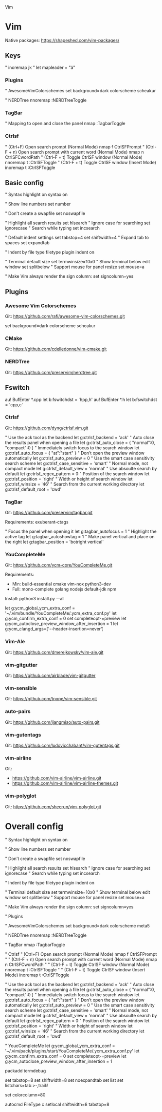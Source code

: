 Vim

# Vim

Native packages: https://shapeshed.com/vim-packages/

## Keys

" inoremap jk <ESC>
" let mapleader = "ä"

### Plugins

" AwesomeVimColorschemes
set background=dark
colorscheme scheakur

" NERDTree
nnoremap <C-t> :NERDTreeToggle<CR>

### TagBar

" Mapping to open and close the panel
nmap <F8> :TagbarToggle<CR>

### Ctrlsf

" (Ctrl+F) Open search prompt (Normal Mode)
nmap <C-F>f <Plug>CtrlSFPrompt 
" (Ctrl-F + n) Open search prompt with current word (Normal Mode)
nmap <C-F>n <Plug>CtrlSFCwordPath
" (Ctrl-F + t) Toggle CtrlSF window (Normal Mode)
nnoremap <C-F>t :CtrlSFToggle<CR>
" (Ctrl-F + t) Toggle CtrlSF window (Insert Mode)
inoremap <C-F>t <Esc>:CtrlSFToggle<CR>


## Basic config

" Syntax highlight on
syntax on

" Show line numbers
set number

" Don't create a swapfile
set noswapfile

" Highlight all search results
set hlsearch 
" Ignore case for searching
set ignorecase 
" Search while typing
set incsearch 

" Default indent settings
set tabstop=4
set shiftwidth=4
" Expand tab to spaces
set expandtab

" Indent by file type
filetype plugin indent on

" Terminal default size
set termwinsize=10x0
" Show terminal below edit window
set splitbelow
" Support mouse for panel resize
set mouse=a

" Make Vim always render the sign column:
set signcolumn=yes


## Plugins

### Awesome Vim Colorschemes

Git: https://github.com/rafi/awesome-vim-colorschemes.git

set background=dark
colorscheme scheakur

### CMake

Git: https://github.com/cdelledonne/vim-cmake.git

### NERDTree

Git: https://github.com/preservim/nerdtree.git

## Fswitch

au! BufEnter *.cpp let b:fswitchdst = 'hpp,h'
au! BufEnter *.h let b:fswitchdst = 'cpp,c'

### Ctrlsf

Git: https://github.com/dyng/ctrlsf.vim.git

" Use the ack tool as the backend
let g:ctrlsf_backend = 'ack'
" Auto close the results panel when opening a file
let g:ctrlsf_auto_close = { "normal":0, "compact":0 }
" Immediately switch focus to the search window
let g:ctrlsf_auto_focus = { "at":"start" }
" Don't open the preview window automatically
let g:ctrlsf_auto_preview = 0
" Use the smart case sensitivity search scheme
let g:ctrlsf_case_sensitive = 'smart'
" Normal mode, not compact mode
let g:ctrlsf_default_view = 'normal'
" Use absoulte search by default
let g:ctrlsf_regex_pattern = 0
" Position of the search window
let g:ctrlsf_position = 'right'
" Width or height of search window
let g:ctrlsf_winsize = '46'
" Search from the current working directory
let g:ctrlsf_default_root = 'cwd'

### TagBar

Git: https://github.com/preservim/tagbar.git

Requirements: exuberant-ctags

" Focus the panel when opening it
let g:tagbar_autofocus = 1
" Highlight the active tag
let g:tagbar_autoshowtag = 1
" Make panel vertical and place on the right
let g:tagbar_position = 'botright vertical'

### YouCompleteMe

Git: https://github.com/ycm-core/YouCompleteMe.git

Requirements:
- Min: build-essential cmake vim-nox python3-dev
- Full: mono-complete golang nodejs default-jdk npm

Install: python3 install.py --all

let g:ycm_global_ycm_extra_conf = '~/.vim/bundle/YouCompleteMe/.ycm_extra_conf.py'
let g:ycm_confirm_extra_conf = 0
set completeopt-=preview
let g:ycm_autoclose_preview_window_after_insertion = 1
let g:ycm_clangd_args=['--header-insertion=never']

### Vim-Ale

Git: https://github.com/dmerejkowsky/vim-ale.git

### vim-gitgutter

Git: https://github.com/airblade/vim-gitgutter

### vim-sensible

Git: https://github.com/tpope/vim-sensible.git

### auto-pairs

Git: https://github.com/jiangmiao/auto-pairs.git

### vim-gutentags

Git: https://github.com/ludovicchabant/vim-gutentags.git

### vim-airline

Git:
- https://github.com/vim-airline/vim-airline.git
- https://github.com/vim-airline/vim-airline-themes.git

### vim-polyglot

Git: https://github.com/sheerun/vim-polyglot.git


# Overall config

" Syntax highlight on
syntax on

" Show line numbers
set number

" Don't create a swapfile
set noswapfile

" Highlight all search results
set hlsearch 
" Ignore case for searching
set ignorecase 
" Search while typing
set incsearch 

" Indent by file type
filetype plugin indent on

" Terminal default size
set termwinsize=10x0
" Show terminal below edit window
set splitbelow
" Support mouse for panel resize
set mouse=a

" Make Vim always render the sign column:
set signcolumn=yes

" Plugins

" AwesomeVimColorschemes
set background=dark
colorscheme meta5

" NERDTree
nnoremap <C-t> :NERDTreeToggle<CR>

" TagBar
nmap <F8> :TagbarToggle<CR>

" Ctrlsf
" (Ctrl+F) Open search prompt (Normal Mode)
nmap <C-F>f <Plug>CtrlSFPrompt 
" " (Ctrl-F + n) Open search prompt with current word (Normal Mode)
nmap <C-F>n <Plug>CtrlSFCwordPath
" " (Ctrl-F + t) Toggle CtrlSF window (Normal Mode)
nnoremap <C-F>t :CtrlSFToggle<CR>
" " (Ctrl-F + t) Toggle CtrlSF window (Insert Mode)
inoremap <C-F>t <Esc>:CtrlSFToggle<CR>

" Use the ack tool as the backend
let g:ctrlsf_backend = 'ack'
" Auto close the results panel when opening a file
let g:ctrlsf_auto_close = { "normal":0, "compact":0 }
" Immediately switch focus to the search window
let g:ctrlsf_auto_focus = { "at":"start" }
" Don't open the preview window automatically
let g:ctrlsf_auto_preview = 0
" Use the smart case sensitivity search scheme
let g:ctrlsf_case_sensitive = 'smart'
" Normal mode, not compact mode
let g:ctrlsf_default_view = 'normal'
" Use absoulte search by default
let g:ctrlsf_regex_pattern = 0
" Position of the search window
let g:ctrlsf_position = 'right'
" Width or height of search window
let g:ctrlsf_winsize = '46'
" Search from the current working directory
let g:ctrlsf_default_root = 'cwd'

" YoucCompleteMe
let g:ycm_global_ycm_extra_conf = '~/.vim/pack/plugins/start/YouCompleteMe/.ycm_extra_conf.py'
let g:ycm_confirm_extra_conf = 0
set completeopt-=preview
let g:ycm_autoclose_preview_window_after_insertion = 1

packadd termdebug

set tabstop=8
set shiftwidth=8
set noexpandtab
set list
set listchars=tab:>-,trail:!

set colorcolumn=80

autocmd FileType c setlocal shiftwidth=8 tabstop=8




